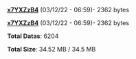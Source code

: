 [**x7YXZzB4**](/data/x7YXZzB4.txt) (03/12/22 - 06:59)- 2362 bytes

[**x7YXZzB4**](/data/x7YXZzB4.txt) (03/12/22 - 06:59)- 2362 bytes

**Total Datas**: 6204

**Total Size**: 34.52 MB / 34.5 MB